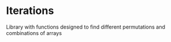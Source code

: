 # Iterations

Library with functions designed to find different permutations and combinations of arrays
